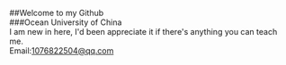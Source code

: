 ##Welcome to my Github  
###Ocean University of China  
  I am new in here, I'd been appreciate it if there's anything you can teach me.  
  Email:1076822504@qq.com  
